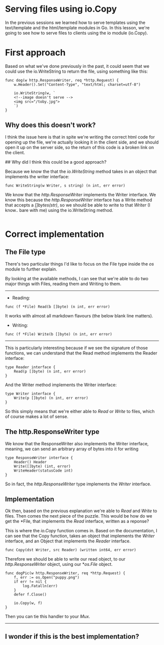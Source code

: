 # Serving files using io.Copy

In the previous sessions we learned how to serve templates using the text/template and the html/template modules in Go. In this lesson, we're going to see how to serve files to clients using the io module (io.Copy).

# First approach

Based on what we've done previously in the past, it could seem that we could use the io.WriteString to return the file, using something like this:

```
func dog(w http.ResponseWriter, req *http.Request) {
	w.Header().Set("Content-Type", "text/html; charset=utf-8")

	io.WriteString(w, `
	<!--image doesn't serve -->
	<img src="/toby.jpg">
	`)
}
```

## Why does this doesn't work?

I think the issue here is that in spite we're writing the correct html code for opening up the file, we're actually looking it in the client side, and we should open it up on the server side, so the return of this code is a broken link on the client.

## Why did I think this could be a good approach?

Because we know the that the *io.WriteString* method takes in an object that implements the writer interface:

```
func WriteString(w Writer, s string) (n int, err error)
```

We know that the *http.ResponseWriter* implements the Writer interface. We know this because the *http.ResponseWriter* interface has a Write method that accepts a *[]bytes(str)*, so we should be able to write to that *Writer* (I know..  bare with me) using the io.WriteString method.

```

```

# Correct implementation

## The File type

There's two particular things I'd like to focus on the File type inside the *os* module to further explain.

By looking at the available methods, I can see that we're able to do two major things with Files, reading them and Writing to them.

---

* Reading:

```
func (f *File) Read(b []byte) (n int, err error)
```


It works with almost all markdown flavours (the below blank line matters).


* Writing:
```
func (f *File) Write(b []byte) (n int, err error)
```

---

This is particularly interesting because if we see the signature of those functions, we can understand that the Read method implements the Reader interface:

```
type Reader interface {
	Read(p []byte) (n int, err error)
}
```

And the Writer method implements the Writer interface:

```
type Writer interface {
	Write(p []byte) (n int, err error)
}
```

So this simply means that we're either able to *Read* or *Write* to files, which of course makes a lot of sense.

## The http.ResponseWriter type

We know that the ResponseWriter also implements the Writer interface, meaning, we can send an arbitrary array of bytes into it for writing

```
type ResponseWriter interface {
	Header() Header
	Write([]byte) (int, error)
	WriteHeader(statusCode int)
}
```

So in fact, the *http.ResponseWriter* type implements the *Writer* interface.

## Implementation

Ok then, based on the previous explanation we're able to *Read* and *Write* to files. Then comes the next piece of the puzzle. This would be how do we get the *File, that implements the *Read* interface, written as a reponse?

This is where the *io.Copy* function comes in. Based on the documentation, I can see that the Copy function, takes an object that implements the *Writer* interface, and an Object that implements the *Reader* interface.

```
func Copy(dst Writer, src Reader) (written int64, err error)
```

Therefore we should be able to write our read object, to our *http.ResponseWriter* object, using our **os.File* object.


```
func dogPic(w http.ResponseWriter, req *http.Request) {
	f, err := os.Open("puppy.png")
	if err != nil {
		log.Fatalln(err)
	}
	defer f.Close()

	io.Copy(w, f)
}
```

Then you can tie this handler to your *Mux*.

--- 
I wonder if this is the best implementation?
--- 
